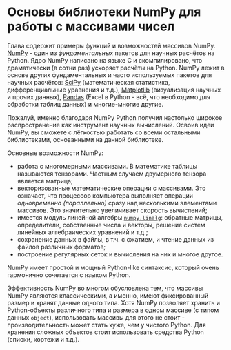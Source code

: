 # Основы библиотеки NumPy для работы с массивами чисел

Глава содержит примеры функций и возможностей массивов NumPy.
[NumPy](https://numpy.org/doc/stable/index.html) - один из _фундаментальных_ пакетов для научных расчётов на Python.
Ядро NumPy написано на языке C и скомпилировано, что драматически (в сотни раз) ускоряет расчёты на Python.
NumPy лежит в основе других фундаментальных и часто используемых пакетов для научных расчётов: [SciPy](https://scipy.org/) (математическая статистика, дифференциальные уравнения и т.д.), [Matplotlib](https://matplotlib.org/stable/) (визуализация научных и прочих данных), [Pandas](https://pandas.pydata.org/pandas-docs/stable/index.html) (Excel в Python - всё, что необходимо для обработки таблиц данных) и многие-многие другие.

Пожалуй, именно благодаря NumPy Python получил настолько широкое распространение как инструмент научных вычислений.
Освоив идеи NumPy, вы сможете с лёгкостью работать со всеми остальными библиотеками, основанными на данной библиотеке.

Основные возможности NumPy:

* работа с многомерными массивами. В математике таблицы называются тензорами. Частным случаем двумерного тензора является матрица;
* векторизованные математические операции с массивами. Это означает, что процессор компьютера выполняет операции _одновременно (параллельно)_ сразу над несколькими элементами массивов. Это значительно увеличивает скорость вычислений;
* имеется модуль линейной алгебры [`numpy.linalg`](https://numpy.org/doc/stable/reference/routines.linalg.html): обратные матрицы, определители, собственные числа и векторы, решение систем линейных алгебраических уравнений и т.д.;
* сохранение данных в файлы, в т.ч. с сжатием, и чтение данных из файлов различных форматов;
* построение регулярных сеток и вычисления на них и многое другое.

NumPy имеет простой и мощный Python-like синтаксис, который очень гармонично сочетается с языком Python.

Эффективность NumPy во многом обусловлена тем, что массивы NumPy являются классическими, а именно, имеют фиксированный размер и хранят данные одного типа.
Хотя NumPy позволяет хранить и Python-объекты различного типа и размера в одном массиве (с типом данных `object`), использовать массивы для этого не стоит - производительность может стать хуже, чем у чистого Python.
Для хранения сложных объектов стоит использовать средства Python (списки, кортежи и т.д.).
